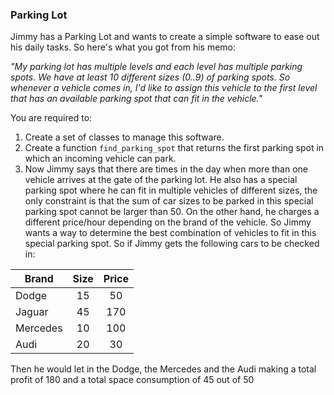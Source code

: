 ### Parking Lot
Jimmy has a Parking Lot and wants to create a simple software to ease out his daily tasks. So here's what you got from his memo:

*"My parking lot has multiple levels and each level has multiple parking spots. We have at least 10 different sizes (0..9) of parking spots. So whenever a vehicle comes in, I'd like to assign this vehicle to the first level that has an available parking spot that can fit in the vehicle."*

You are required to:

1) Create a set of classes to manage this software.
2) Create a function `find_parking_spot` that returns the first parking spot in which an incoming vehicle can park.
3) Now Jimmy says that there are times in the day when more than one vehicle arrives at the gate of the parking lot. He also has a special parking spot where he can fit in multiple vehicles of different sizes, the only constraint is that the sum of car sizes to be parked in this special parking spot cannot be larger than 50. On the other hand, he charges a different price/hour depending on the brand of the vehicle. So Jimmy wants a way to determine the best combination of vehicles to fit in this special parking spot. 
So if Jimmy gets the following cars to be checked in:

 | Brand     |  Size | Price |
 | --------- |:-----:|:-----:| 
 | Dodge     |  15   | 50    |
 | Jaguar    |  45   | 170   |
 | Mercedes  |  10   | 100   |
 | Audi      |  20   | 30    |

Then he would let in the Dodge, the Mercedes and the Audi making a total profit of 180 and a total space consumption of 45 out of 50
